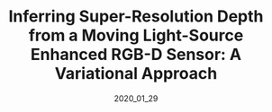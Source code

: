 ---
layout: page
permalink: publications/inferring/
date: 2020_01_29 # determines sorting just take the date of the first publication as YYYY_MM_DD
image: assets/teaser.png
image_mouseover: assets/sang2020wacv_video.mp4

title: "Inferring Super-Resolution Depth from a Moving Light-Source Enhanced RGB-D Sensor: A Variational Approach"
venue: WACV, 2020
authors:
  - name: lusang
  - name: bjoernhaefner
  - name: danielcremers
  
affiliations:
  - name: tum
    length: long

description: "A novel approach towards depth map super-resolution using multi-view uncalibrated photometric stereo is presented. Practically, an LED light source is attached to a commodity RGB-D sensor and is used to capture objects
from multiple viewpoints with unknown motion. This nonstatic camera-to-object setup is described with a nonconvex variational approach such that no calibration on lighting or camera motion is required due to the formulation of an end-to-end joint optimization problem. Solving the proposed variational model results in high resolution depth, reflectance and camera pose estimates, as we show on challenging synthetic and real-world datasets."

links:
    - name: Project Page
      link: publications/inferring/
    - name: Paper
      link: https://cvg.cit.tum.de/_media/spezial/bib/sang2020wacv.pdf
      style: "bi bi-file-earmark-richtext"
    - name: Code
      link: https://github.com/Sangluisme/MultiviewLightEnhancedDepthSR
      style: "bi bi-github"
    - name: Video
      link: publications/inferring/assets/sang2020wacv_video.mp4
      style: "bi bi-youtube"

citation: "@inproceedings{sang2020wacv,
 title = {Inferring Super-Resolution Depth from a Moving Light-Source Enhanced RGB-D Sensor: A Variational Approach},
 author = {L. Sang and B. Haefner and D. Cremers},
 booktitle = {IEEE Winter Conference on Applications of Computer Vision (WACV)},
 month = {March},
 address = {Colorado, USA},
 year = {2020},
 doi = {10.1109/WACV45572.2020.9093491},
 eprint = {1912.06501},
 eprinttype = {arXiv},
 eprintclass = {cs.CV},
 award = {Spotlight Presentation},
 titleurl = {sang2020wacv.pdf},
 keywords = {3d-reconstruction,rgb-d,photometry},
}"

# citation: "@{ASDF}"
---